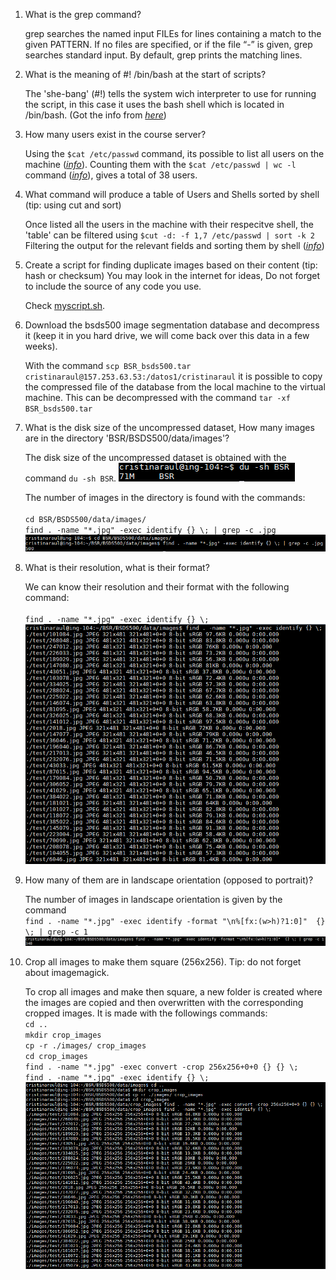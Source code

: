 1. What is the grep command?

	grep  searches  the named input FILEs for lines containing a match to the given PATTERN.  If no files are specified, or if the file “-” is given, grep
       	searches standard input.  By default, grep prints the matching lines.

2. What is the meaning of #! /bin/bash at the start of scripts?

	The 'she-bang' (#!) tells the system wich interpreter to use for running the script, in this case it uses the bash shell
        which is located in /bin/bash. (Got the info from [*here*](https://stackoverflow.com/questions/8967902/why-do-you-need-to-put-bin-bash-at-the-beginning-of-a-script-file))

3. How many users exist in the course server?

	Using the ``$cat /etc/passwd`` command, its possible to list all users on the machine ([*info*](https://askubuntu.com/questions/410244/a-command-to-list-all-users-and-how-to-add-delete-modify-users)).
	Counting them with the ``$cat /etc/passwd | wc -l`` command ([*info*](https://stackoverflow.com/questions/371115/count-all-occurrences-of-a-string-in-lots-of-files-with-grep)), gives a total of 38 users.

4. What command will produce a table of Users and Shells sorted by shell (tip: using cut and sort)

	Once listed all the users in the machine with their respecitve shell, the 'table' can be filtered using ``$cut -d: -f 1,7 /etc/passwd | sort -k 2``
	Filtering the output for the relevant fields and sorting them by shell ([*info*](https://stackoverflow.com/questions/21584727/using-linux-cut-sort-and-uniq))
5. Create a script for finding duplicate images based on their content (tip: hash or checksum) You may look in the internet for ideas, Do not forget to include the source of any code you use.

	Check [myscript.sh](https://github.com/santiag0m/IBIO4680/tree/master/01-Linux/Answers/myscript.sh).

6. Download the bsds500 image segmentation database and decompress it (keep it in you hard drive, we will come back over this data in a few weeks).
	
	With the command ``scp BSR_bsds500.tar cristinaraul@157.253.63.53:/datos1/cristinaraul`` it is possible to copy the compressed file of the database from the local machine to the virtual machine. This can be decompressed with the command ``tar -xf BSR_bsds500.tar``

7. What is the disk size of the uncompressed dataset, How many images are in the directory 'BSR/BSDS500/data/images'?

	The disk size of the uncompressed dataset is obtained  with the command ``du -sh BSR``. 
	![Image_01](https://github.com/santiag0m/IBIO4680/blob/master/01-Linux/Answers/images/image_01.png)

	The number of images in the directory is found with the commands:<br/>  
	``cd BSR/BSDS500/data/images/``<br/>
	``find . -name "*.jpg" -exec identify {} \; | grep -c .jpg``<br/>
	![Image_02](https://github.com/santiag0m/IBIO4680/blob/master/01-Linux/Answers/images/image_02.png)

8. What is their resolution, what is their format?

	We can know their resolution and their format with the following command:<br/>  
	``find . -name "*.jpg" -exec identify {} \;``<br/>
	![Image_3](https://github.com/santiag0m/IBIO4680/blob/master/01-Linux/Answers/images/image_03.png) 

9. How many of them are in landscape orientation (opposed to portrait)?

	The number of images in landscape orientation is given by the command<br/>
	``find . -name "*.jpg" -exec identify -format "\n%[fx:(w>h)?1:0]"  {} \; | grep -c 1``<br/>
	![Image_04](https://github.com/santiag0m/IBIO4680/blob/master/01-Linux/Answers/images/image_04.png) 

10. Crop all images to make them square (256x256). Tip: do not forget about imagemagick.
	
	To crop all images and make then square, a new folder is created where the images are copied and then overwritten with the corresponding cropped images. It is made with the followings commands:<br/> 
	``cd ..``<br/> 
	``mkdir crop_images``<br/> 
	``cp -r ./images/ crop_images``<br/> 
	``cd crop_images``<br/>
	``find . -name "*.jpg" -exec convert -crop 256x256+0+0 {} {} \;``<br/> 
	``find . -name "*.jpg" -exec identify {} \;``<br/>
	![Image_05](https://github.com/santiag0m/IBIO4680/blob/master/01-Linux/Answers/images/image_05.png)
